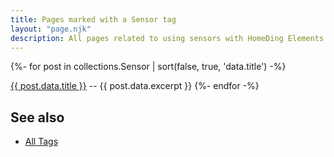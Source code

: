 ```yaml
---
title: Pages marked with a Sensor tag
layout: "page.njk"
description: All pages related to using sensors with HomeDing Elements.
---
```


{%- for post in collections.Sensor | sort(false, true, 'data.title')  -%}
<p><a href="{{ post.url | url }}">{{ post.data.title }}</a> -- {{ post.data.excerpt }}
{%- endfor -%}


<h2> See also</h2>

<ul>
  <li><a href="/tag/index.htm">All Tags</a></li>
</ul>
